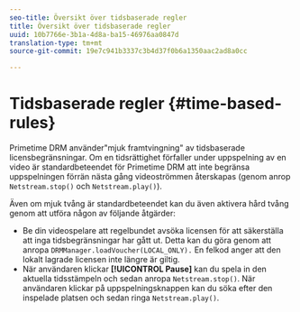 ```yaml
---
seo-title: Översikt över tidsbaserade regler
title: Översikt över tidsbaserade regler
uuid: 10b7766e-3b1a-4d8a-ba15-46976aa0847d
translation-type: tm+mt
source-git-commit: 19e7c941b3337c3b4d37f0b6a1350aac2ad8a0cc

---
```



# Tidsbaserade regler {#time-based-rules}

Primetime DRM använder&quot;mjuk framtvingning&quot; av tidsbaserade licensbegränsningar. Om en tidsrättighet förfaller under uppspelning av en video är standardbeteendet för Primetime DRM att inte begränsa uppspelningen förrän nästa gång videoströmmen återskapas (genom anrop `Netstream.stop()` och `Netstream.play()`).

Även om mjuk tvång är standardbeteendet kan du även aktivera hård tvång genom att utföra någon av följande åtgärder:

* Be din videospelare att regelbundet avsöka licensen för att säkerställa att inga tidsbegränsningar har gått ut. Detta kan du göra genom att anropa `DRMManager.loadVoucher(LOCAL_ONLY).` En felkod anger att den lokalt lagrade licensen inte längre är giltig.
* När användaren klickar **[!UICONTROL Pause]** kan du spela in den aktuella tidsstämpeln och sedan anropa `Netstream.stop()`. När användaren klickar på uppspelningsknappen kan du söka efter den inspelade platsen och sedan ringa `Netstream.play()`.
